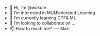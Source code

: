 - 👋 Hi, I’m @wokule
- 👀 I’m interested in ML&Federated Learning
- 🌱 I’m currently learning CTF& ML
- 💞️ I’m looking to collaborate on ...
- 📫 How to reach me?
---    Mail:

<!---
wokule/wokule is a ✨ special ✨ repository because its `README.md` (this file) appears on your GitHub profile.
You can click the Preview link to take a look at your changes.
--->
